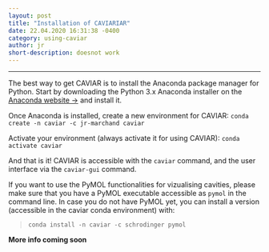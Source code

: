 ```yaml
---
layout: post
title: "Installation of CAVIARIAR"
date: 22.04.2020 16:31:38 -0400
category: using-caviar
author: jr
short-description: doesnot work
---
```


-----

The best way to get CAVIAR is to install the Anaconda package manager for Python.
Start by downloading the Python 3.x Anaconda installer on the [Anaconda website ->](https://www.anaconda.com/distribution/) and install it.

Once Anaconda is installed, create a new environment for CAVIAR:
```conda create -n caviar -c jr-marchand caviar ```

Activate your environment (always activate it for using CAVIAR):
```conda activate caviar ```

And that is it! CAVIAR is accessible with the ```caviar``` command, and the user interface via the ```caviar-gui``` command.

If you want to use the PyMOL functionalities for vizualising cavities, please make sure that you have a PyMOL executable accessible as ```pymol``` in the command line.
In case you do not have PyMOL yet, you can install a version (accessible in the caviar conda environment) with:
> ```conda install -n caviar -c schrodinger pymol```



**More info coming soon**


